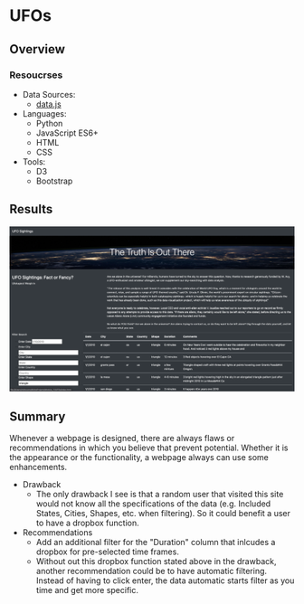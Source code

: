 # UFOs

## Overview

### Resoucrses
- Data Sources:
	- [data.js](/static/js/data.js)
- Languages: 
	- Python
	- JavaScript ES6+
	- HTML
	- CSS
- Tools: 
	- D3
	- Bootstrap
	
## Results
![/Resources/Completed_UFO_HTML.png](/Resources/Completed_UFO_HTML.png)

## Summary
Whenever a webpage is designed, there are always flaws or recommendations in which you believe that prevent potential. Whether it is the appearance or the functionality, a webpage always can use some enhancements.

- Drawback
	- The only drawback I see is that a random user that visited this site would not know all the specifications of the data (e.g. Included States, Cities, Shapes, etc. when filtering). So it could benefit a user to have a dropbox function.
- Recommendations
	- Add an additional filter for the "Duration" column that inlcudes a dropbox for pre-selected time frames. 
	- Without out this dropbox function stated above in the drawback, another recommendation could be to have automatic filtering. Instead of having to click enter, the data automatic starts filter as you time and get more specific.
